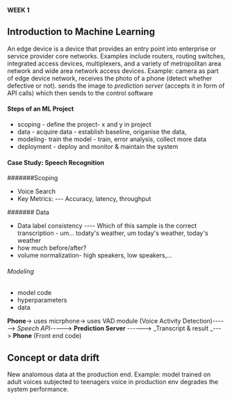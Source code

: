 **WEEK 1**

## Introduction to Machine Learning
An edge device is a device that provides an entry point into enterprise or service provider core networks. Examples include routers, routing switches, integrated access devices, multiplexers, and a variety of metropolitan area network and wide area network access devices.
Example: camera as part of edge device network, receives the photo of a phone (detect whether defective or not). sends the image to _prediction server_ (accepts it in form of API calls) which then sends to the control software

#### Steps of an  ML Project
- scoping - define the project- x and y in project
- data - acquire data - establish baseline, origanise the data, 
- modeling- train the model - train, error analysis, collect more data
- deployment - deploy and monitor & maintain the system

#### Case Study: Speech Recognition
#######Scoping
- Voice Search
- Key Metrics:
--- Accuracy, latency, throughput

####### Data
- Data label consistency
---- Which of this sample is the correct transcription - um... todaty's weather, um today's weather, today's weather
- how much <sil> before/after?
- volume normalization- high speakers, low speakers,...

###### Modeling
  - model code
  - hyperparameters
  - data

  **Phone**-> uses micrphone-> uses VAD module (Voice Activity Detection)------> _Speech API_-----> **Prediction Server** ------> _Transcript & result _---> **Phone** (Front end code)
  
  
## Concept or data drift
  New analomous data at the production end. Example: model trained on adult voices subjected to teenagers voice in production env degrades the system performance.
